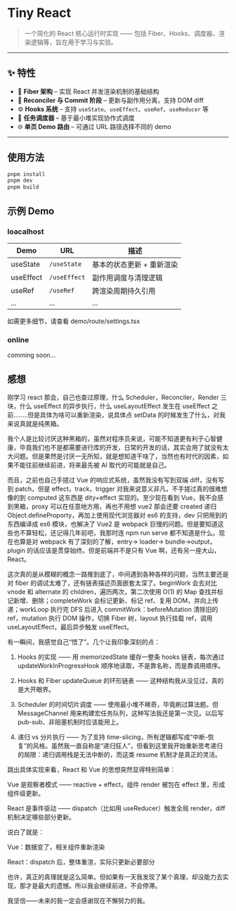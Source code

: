 # Tiny React

> 一个简化的 React 核心运行时实现 —— 包括 Fiber、Hooks、调度器、渲染逻辑等，旨在用于学习与实验。

---

## ✨ 特性

- 🧠 **Fiber 架构** – 实现 React 并发渲染机制的基础结构
- 🔁 **Reconciler 与 Commit 阶段** – 更新与副作用分离，支持 DOM diff
- ⚙️ **Hooks 系统** – 支持 `useState`、`useEffect`、`useRef`、`useReducer` 等
- 🎯 **任务调度器** – 基于最小堆实现协作式调度
- 🌐 **单页 Demo 路由** – 可通过 URL 路径选择不同的 demo

---

## 使用方法

```bash
pnpm install
pnpm dev
pnpm build
```

## 示例 Demo

### loacalhost

| Demo      | URL          | 描述                      |
| --------- | ------------ | ------------------------- |
| useState  | `/useState`  | 基本的状态更新 + 重新渲染 |
| useEffect | `/useEffect` | 副作用调度与清理逻辑      |
| useRef    | `/useRef`    | 跨渲染周期持久引用        |
| ...       | ...          | ...                       |

如需更多细节，请查看 demo/route/settings.tsx

### online

comming soon...

## 感想

刚学习 react 那会，自己也查过原理，什么 Scheduler，Reconciler，Render 三块，什么 useEffect 的异步执行，什么 useLayoutEffect 发生在
useEffect 之前........但是具体为啥可以重新渲染，说具体点 setData 的时候发生了什么，对我来说真就是纯黑箱。

我个人是比较讨厌这种黑箱的，虽然对程序员来说，可能不知道更有利于心智健康，毕竟我们也不是都需要进行库的开发，日常的开发的话，其实会用了就没有太大问题。但是果然是讨厌一无所知，就是想知道干啥了，当然也有时代的因素，如果不能往前继续前进，将来最先被 AI 取代的可能就是自己。

而且，之前也自己手搓过 Vue 的响应式系统，虽然我没有写到双端 diff，没有写到 patch，但是 effect，track，trigger 对我来说意义非凡，不手搓过真的很难想像的到 computed 这东西是 dity+effect 实现的。至少现在看到 Vue，我不会感到黑箱，proxy 可以在任意地方用，再也不用想 vue2 那会还要 created 递归 Object.defineProporty，再加上使用现代浏览器对 es6 的支持，dev 只把用到的东西编译成 es6 模块，也解决了 Vue2 是 webpack 巨慢的问题。但是要知道这些也不算轻松，还记得几年前吧，我那时连 npm run serve 都不知道是什么。现在也算是对 webpack 有了深刻的了解，entry-> loader-> bundle->output，plugin 的话应该是贯穿始终。但是前端并不是只有 Vue 啊，还有另一座大山，React。

这次真的是从模糊的概念一路推到底了，中间遇到各种各样的问题，当然主要还是对 fiber 的调试太难了，还有链表描述页面嵌套太深了。beginWork 会去对比 vnode 和 alternate 的 children，遍历两次，第二次使用 O(1) 的 Map 查找并标记新增、删除；completeWork 会标记更新、标记 ref、复用 DOM，并向上传递；workLoop 执行完 DFS 后进入 commitWork：beforeMutation 清除旧的 ref，mutation 执行 DOM 操作，切换 Fiber 树，layout 执行挂载 ref，调用 useLayoutEffect，最后异步触发 useEffect。

有一瞬间，我感觉自己“悟了”。几个让我印象深刻的点：

1. Hooks 的实现 —— 用 memorizedState 缓存一整条 hooks 链表，每次通过 updateWorkInProgressHook 顺序地读取，不是靠名称，而是靠调用顺序。

2. Hooks 和 Fiber updateQueue 的环形链表 —— 这种结构我从没见过，真的是大开眼界。

3. Scheduler 的时间切片调度 —— 使用最小堆不稀奇，毕竟刷过算法题。但 MessageChannel 用来构建宏任务队列，这种写法我还是第一次见。以后写 pub-sub、非阻塞机制时应该能用上。

4. 递归 vs 分片执行 —— 为了支持 time-slicing，所有逻辑都写成“中断-恢复”的风格。虽然我一直自称是“递归狂人”，但看到这里我开始重新思考递归的局限：递归调用栈是无法中断的，而这类 resume 机制才是真正的灵活。

跳出具体实现来看，React 和 Vue 的思想突然显得特别简单：

Vue 是观察者模式 —— reactive + effect，组件 render 被包在 effect 里，形成组件级更新。

React 是事件驱动 —— dispatch（比如用 useReducer）触发全局 render，diff 机制决定哪些部分更新。

说白了就是：

Vue：数据变了，相关组件重新渲染

React：dispatch 后，整体重渲，实际只更新必要部分

也许，真正的真理就是这么简单。但如果有一天我发现了某个真理，却没能力去实现，那才是最大的遗憾。所以我会继续前进，不会停滞。

我坚信——未来的我一定会感谢现在不懈努力的我。

```

```
